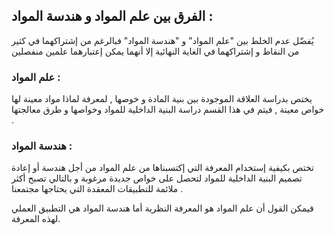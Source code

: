 
## الفرق بين علم المواد و هندسة المواد :  

يُفضّل عدم الخلط بين "علم المواد" و "هندسة المواد" فبالرغم من إشتراكهما في كثير من النقاط و إشتراكهما في الغاية النهائية إلا أنهما يمكن إعتبارهما علمين منفصلين

### علم المواد :  
يختص بدراسة العلاقة الموجودة بين بنية المادة و خوصها , لمعرفة لماذا مواد معينة لها خواص معينة , فيتم في هذا القسم دراسة البنية الداخلية للمواد وخواصها و طرق معالجتها .  


### هندسة المواد :  
تختص بكيفية إستخدام المعرفة التي إكتسبناها من علم المواد من أجل هندسة أو إعادة تصميم البنية الداخلية للمواد لتحصل على خواص جديدة مرغوبة و بالتالي تصبح أكثر ملائمة للتطبيقات المعقدة التي يحتاجها مجتمعنا .   


فيمكن القول أن علم المواد هو المعرفة النظرية أما هندسة المواد هي التطبيق العملي لهذه المعرفة.

